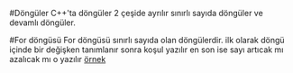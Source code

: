 #Döngüler
C++'ta döngüler 2 çeşide ayrılır sınırlı sayıda döngüler ve devamlı döngüler.

#For döngüsü
For döngüsü sınırlı sayıda olan döngülerdir.
ilk olarak döngü içinde bir değişken tanımlanır sonra koşul yazılır en son ise sayı artıcak mı azalıcak mı o yazılır
[örnek](döngüler)
